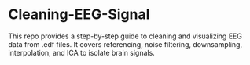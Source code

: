 # Cleaning-EEG-Signal
This repo provides a step-by-step guide to cleaning and visualizing EEG data from .edf files. It covers referencing, noise filtering, downsampling, interpolation, and ICA to isolate brain signals.
